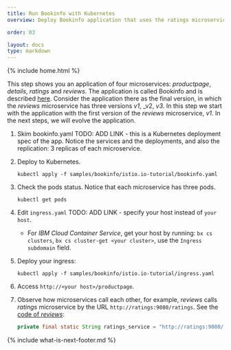 ```yaml
---
title: Run Bookinfo with Kubernetes
overview: Deploy Bookinfo application that uses the ratings microservice in Kubernetes

order: 03

layout: docs
type: markdown
---
```

{% include home.html %}

This step shows you an application of four microservices: _productpage_, _details_, _ratings_ and _reviews_. The application is called Bookinfo and is described [here]({{home}}/docs/guides/bookinfo.html). Consider the application there as the final version, in which the _reviews_ microservice has three versions _v1_, _v2, _v3_. In this step we start with the application with the first version of the _reviews_ microservice, _v1_. In the next steps, we will evolve the application.

1. Skim bookinfo.yaml TODO: ADD LINK - this is a Kubernetes deployment spec of the app. Notice the services and the deployments, and also the replication: 3 replicas of each microservice.

1. Deploy to Kubernetes.
   ```
   kubectl apply -f samples/bookinfo/istio.io-tutorial/bookinfo.yaml
   ```
1. Check the pods status. Notice that each microservice has three pods.
   ```
   kubectl get pods
   ```
1. Edit `ingress.yaml` TODO: ADD LINK - specify your host instead of `your host`.
    * For _IBM Cloud Container Service_, get your host by running: `bx cs clusters`, `bx cs cluster-get <your cluster>`, use the `Ingress subdomain` field.

1. Deploy your ingress:
   ```
   kubectl apply -f samples/bookinfo/istio.io-tutorial/ingress.yaml
   ```

1. Access `http://<your host>/productpage`.

1. Observe how microservices call each other, for example, _reviews_ calls _ratings_ microservice by the URL `http://ratings:9080/ratings`. See the [code of _reviews_](https://github.com/istio/istio/blob/master/samples/bookinfo/src/reviews/reviews-application/src/main/java/application/rest/LibertyRestEndpoint.java):
   ```java
   private final static String ratings_service = "http://ratings:9080/ratings";
   ```

{% include what-is-next-footer.md %}

